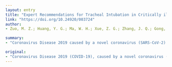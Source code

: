 ```yaml
---
layout: entry
title: "Expert Recommendations for Tracheal Intubation in Critically ill Patients with Noval Coronavirus Disease 2019"
link: "https://doi.org/10.24920/003724"
author:
- Zuo, M. Z.; Huang, Y. G.; Ma, W. H.; Xue, Z. G.; Zhang, J. Q.; Gong, Y. H.; Che, L.

summary:
- "Coronavirus Disease 2019 caused by a novel coronavirus (SARS-CoV-2) is a highly contagious disease. It first appeared in Wuhan, Hubei province of China in December 2019. Most of the infected patients have mild symptoms including fever, fatigue and cough. In severe cases, patients can progress rapidly and develop to the acute respiratory distress syndrome, septic shock, metabolic acidosis and coagulopathy. SARS-coV-2 infection of anesthesiologists in China has been reported to spread via droplets, a new coron."

original:
- "Coronavirus Disease 2019 (COVID-19), caused by a novel coronavirus (SARS-CoV-2), is a highly contagious disease. It firstly appeared in Wuhan, Hubei province of China in December 2019. During the next two months, it moved rapidly throughout China and spread to multiple countries through infected persons travelling by air. Most of the infected patients have mild symptoms including fever, fatigue and cough. But in severe cases, patients can progress rapidly and develop to the acute respiratory distress syndrome, septic shock, metabolic acidosis and coagulopathy. The new coronavirus was reported to spread via droplets, contact and natural aerosols from human-to-human. Therefore, high-risk aerosol-producing procedures such as endotracheal intubation may put the anesthesiologists at high risk of nosocomial infections. In fact, SARS-CoV-2 infection of anesthesiologists after endotracheal intubation for confirmed COVID-19 patients have been reported in hospitals in Wuhan. The expert panel of airway management in Chinese Society of Anaesthesiology has deliberated and drafted this recommendation, by which we hope to guide the performance of endotracheal intubation by frontline anesthesiologists and critical care physicians. During the airway management, enhanced droplet/airborne PPE should be applied to the health care providers. A good airway assessment before airway intervention is of vital importance. For patients with normal airway, awake intubation should be avoided and modified rapid sequence induction is strongly recommended. Sufficient muscle relaxant should be assured before intubation. For patients with difficult airway, good preparation of airway devices and detailed intubation plans should be made."
---
```


